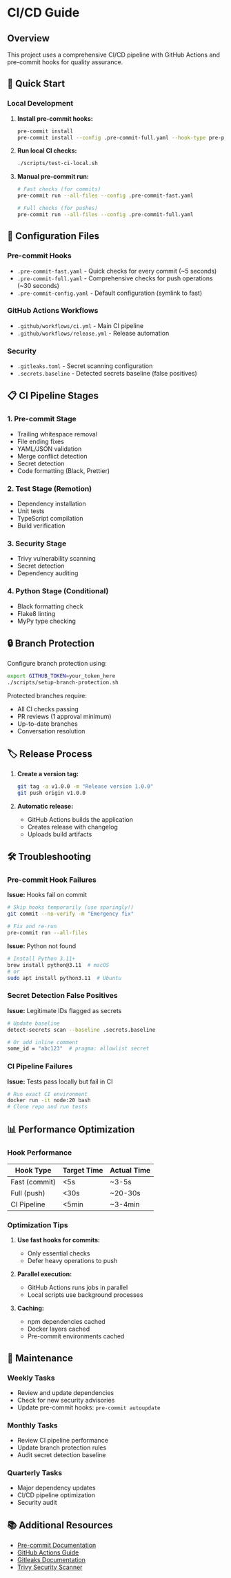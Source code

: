 # CI/CD Guide

## Overview

This project uses a comprehensive CI/CD pipeline with GitHub Actions and pre-commit hooks for quality assurance.

## 🚀 Quick Start

### Local Development

1. **Install pre-commit hooks:**

   ```bash
   pre-commit install
   pre-commit install --config .pre-commit-full.yaml --hook-type pre-push
   ```

2. **Run local CI checks:**

   ```bash
   ./scripts/test-ci-local.sh
   ```

3. **Manual pre-commit run:**

   ```bash
   # Fast checks (for commits)
   pre-commit run --all-files --config .pre-commit-fast.yaml

   # Full checks (for pushes)
   pre-commit run --all-files --config .pre-commit-full.yaml
   ```

## 🔧 Configuration Files

### Pre-commit Hooks

- `.pre-commit-fast.yaml` - Quick checks for every commit (~5 seconds)
- `.pre-commit-full.yaml` - Comprehensive checks for push operations (~30 seconds)
- `.pre-commit-config.yaml` - Default configuration (symlink to fast)

### GitHub Actions Workflows

- `.github/workflows/ci.yml` - Main CI pipeline
- `.github/workflows/release.yml` - Release automation

### Security

- `.gitleaks.toml` - Secret scanning configuration
- `.secrets.baseline` - Detected secrets baseline (false positives)

## 📋 CI Pipeline Stages

### 1. Pre-commit Stage

- Trailing whitespace removal
- File ending fixes
- YAML/JSON validation
- Merge conflict detection
- Secret detection
- Code formatting (Black, Prettier)

### 2. Test Stage (Remotion)

- Dependency installation
- Unit tests
- TypeScript compilation
- Build verification

### 3. Security Stage

- Trivy vulnerability scanning
- Secret detection
- Dependency auditing

### 4. Python Stage (Conditional)

- Black formatting check
- Flake8 linting
- MyPy type checking

## 🔒 Branch Protection

Configure branch protection using:

```bash
export GITHUB_TOKEN=your_token_here
./scripts/setup-branch-protection.sh
```

Protected branches require:

- All CI checks passing
- PR reviews (1 approval minimum)
- Up-to-date branches
- Conversation resolution

## 🏷️ Release Process

1. **Create a version tag:**

   ```bash
   git tag -a v1.0.0 -m "Release version 1.0.0"
   git push origin v1.0.0
   ```

2. **Automatic release:**
   - GitHub Actions builds the application
   - Creates release with changelog
   - Uploads build artifacts

## 🛠️ Troubleshooting

### Pre-commit Hook Failures

**Issue:** Hooks fail on commit

```bash
# Skip hooks temporarily (use sparingly!)
git commit --no-verify -m "Emergency fix"

# Fix and re-run
pre-commit run --all-files
```

**Issue:** Python not found

```bash
# Install Python 3.11+
brew install python@3.11  # macOS
# or
sudo apt install python3.11  # Ubuntu
```

### Secret Detection False Positives

**Issue:** Legitimate IDs flagged as secrets

```bash
# Update baseline
detect-secrets scan --baseline .secrets.baseline

# Or add inline comment
some_id = "abc123"  # pragma: allowlist secret
```

### CI Pipeline Failures

**Issue:** Tests pass locally but fail in CI

```bash
# Run exact CI environment
docker run -it node:20 bash
# Clone repo and run tests
```

## 📊 Performance Optimization

### Hook Performance

| Hook Type     | Target Time | Actual Time |
| ------------- | ----------- | ----------- |
| Fast (commit) | <5s         | ~3-5s       |
| Full (push)   | <30s        | ~20-30s     |
| CI Pipeline   | <5min       | ~3-4min     |

### Optimization Tips

1. **Use fast hooks for commits:**
   - Only essential checks
   - Defer heavy operations to push

2. **Parallel execution:**
   - GitHub Actions runs jobs in parallel
   - Local scripts use background processes

3. **Caching:**
   - npm dependencies cached
   - Docker layers cached
   - Pre-commit environments cached

## 🔄 Maintenance

### Weekly Tasks

- Review and update dependencies
- Check for new security advisories
- Update pre-commit hooks: `pre-commit autoupdate`

### Monthly Tasks

- Review CI pipeline performance
- Update branch protection rules
- Audit secret detection baseline

### Quarterly Tasks

- Major dependency updates
- CI/CD pipeline optimization
- Security audit

## 📚 Additional Resources

- [Pre-commit Documentation](https://pre-commit.com/)
- [GitHub Actions Guide](https://docs.github.com/en/actions)
- [Gitleaks Documentation](https://github.com/zricethezav/gitleaks)
- [Trivy Security Scanner](https://aquasecurity.github.io/trivy/)
